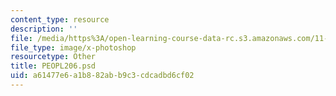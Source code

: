 ```yaml
---
content_type: resource
description: ''
file: /media/https%3A/open-learning-course-data-rc.s3.amazonaws.com/11-123-big-plans-and-mega-urban-landscapes-spring-2014/a61477e6a1b882abb9c3cdcadbd6cf02_PEOPL206.psd
file_type: image/x-photoshop
resourcetype: Other
title: PEOPL206.psd
uid: a61477e6-a1b8-82ab-b9c3-cdcadbd6cf02
---
```

